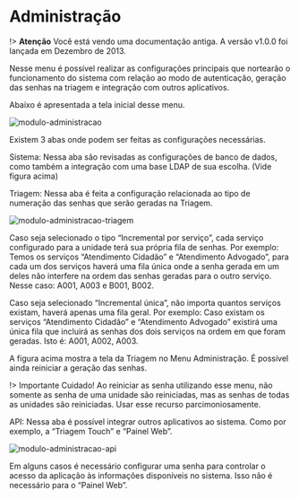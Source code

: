 # Administração

!> **Atenção** Você está vendo uma documentação antiga. A versão v1.0.0 foi lançada em Dezembro de 2013.

Nesse menu é possível realizar as configurações principais que nortearão o funcionamento do sistema com relação ao modo de autenticação, geração das senhas na triagem e integração com outros aplicativos.

Abaixo é apresentada a tela inicial desse menu.

![modulo-administracao](_images/modulo-administracao.jpg)

Existem 3 abas onde podem ser feitas as configurações necessárias.

Sistema: Nessa aba são revisadas as configurações de banco de dados, como também a integração com uma base LDAP de sua escolha. (Vide figura acima)

Triagem: Nessa aba é feita a configuração relacionada ao tipo de numeração das senhas que serão geradas na Triagem.

![modulo-administracao-triagem](_images/modulo-administracao-triagem.png)

Caso seja selecionado o tipo “Incremental por serviço”, cada serviço configurado para a unidade terá sua própria fila de senhas. Por exemplo: Temos os serviços “Atendimento Cidadão” e “Atendimento Advogado”, para cada um dos serviços haverá uma fila única onde a senha gerada em um deles não interfere na ordem das senhas geradas para o outro serviço. Nesse caso: A001, A003 e B001, B002.

Caso seja selecionado “Incremental única”, não importa quantos serviços existam, haverá apenas uma fila geral. Por exemplo: Caso existam os serviços “Atendimento Cidadão” e “Atendimento Advogado” existirá uma única fila que incluirá as senhas dos dois serviços na ordem em que foram geradas. Isto é: A001, A002, A003.

A figura acima mostra a tela da Triagem no Menu Administração. É possível ainda reiniciar a geração das senhas.

!> Importante Cuidado! Ao reiniciar as senha utilizando esse menu, não somente as senha de uma unidade são reiniciadas, mas as senhas de todas as unidades são reiniciadas. Usar esse recurso parcimoniosamente.

API: Nessa aba é possível integrar outros aplicativos ao sistema. Como por exemplo, a “Triagem Touch” e “Painel Web”.

![modulo-administracao-api](_images/modulo-administracao-api.png)

Em alguns casos é necessário configurar uma senha para controlar o acesso da aplicação às informações disponíveis no sistema. Isso não é necessário para o “Painel Web”.
